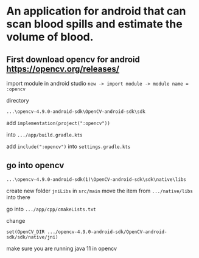 # An application for android that can scan blood spills and estimate the volume of blood.

## First download opencv for android https://opencv.org/releases/

import module in android studio
```new -> import module -> module name = :opencv```

directory 

```...\opencv-4.9.0-android-sdk\OpenCV-android-sdk\sdk```

add     ```implementation(project(":opencv"))```

into 
```.../app/build.gradle.kts```


add ```include(":opencv")```
into ```settings.gradle.kts```




## go into opencv
```...\opencv-4.9.0-android-sdk(1)\OpenCV-android-sdk\sdk\native\libs```

create new folder ```jniLibs``` in
```src/main```
move the item from ```.../native/libs``` into there

go into 
```.../app/cpp/cmakeLists.txt```

change 

```set(OpenCV_DIR .../opencv-4.9.0-android-sdk/OpenCV-android-sdk/sdk/native/jni)```


make sure you are running java 11 in opencv

